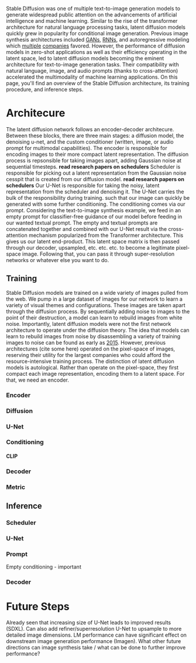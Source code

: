 Stable Diffusion was one of multiple text-to-image generation models to generate widespread public attention on the advancements of artificial intelligence and machine learning. Similar to the rise of the transformer architecture for natural language processing tasks, latent diffusion models quickly grew in popularity for conditional image generation. Previous image synthesis architectures included [GANs](https://arxiv.org/pdf/1605.05396.pdf), [RNNs](https://arxiv.org/pdf/1502.04623.pdf), and autoregressive modeling which [multiple](https://arxiv.org/pdf/2102.12092.pdf) [companies](https://arxiv.org/pdf/2206.10789.pdf) favored. However, the performance of diffusion models in zero-shot applications as well as their efficiency operating in the latent space, led to latent diffusion models becoming the eminent architecture for text-to-image generation tasks. Their compatibility with natural language, image, and audio prompts (thanks to cross-attention) accelerated the multimodality of machine learning applications. On this page, you'll find an overview of the Stable Diffusion architecture, its training procedure, and inference steps.

# Architecure

The latent diffusion network follows an encoder-decoder architecure. Between these blocks, there are three main stages: a diffusion model, the denoising u-net, and the custom conditioner (written, image, or audio prompt for multimodal capabilities). The encoder is responsible for encoding images to their more compact latent representation. The diffusion process is repsonsible for taking images apart, adding Gaussian noise at sequential timesteps. **read research papers on schedulers** 
Scheduler is responsible for picking out a latent representation from the Gaussian noise cesspit that is created from our diffusion model. **read research papers on schedulers**
Our U-Net is responsible for taking the noisy, latent representation from the scheduler and denoising it. The U-Net carries the bulk of the responsibility during training.
such that our image can quickly be generated with some further conditioning. The conditioning comes via our prompt. Considering the text-to-image synthesis example, we feed in an empty prompt for classifier-free guidance of our model before feeding in our wanted textual prompt. The empty and textual prompts are concatenated together and combined with our U-Net result via the cross-attention mechanism popularized from the Transformer architecture. This gives us our latent end-product. This latent space matrix is then passed through our decoder, upsampled, etc. etc. etc. to become a legitimate pixel-space image. Following that, you can pass it through super-resolution networks or whatever else you want to do.

## Training

Stable Diffusion models are trained on a wide variety of images pulled from the web. We pump in a large dataset of images for our network to learn a variety of visual themes and configurations. These images are taken apart through the diffusion process. By sequentially adding noise to images to the point of their destruction, a model can learn to rebuild images from white noise. Importantly, latent diffusion models were not the first network architecture to operate under the diffusion theory. The idea that models can learn to rebuild images from noise by disassembling a variety of training images to noise can be found as early as [2015](https://arxiv.org/pdf/1503.03585.pdf). However, previous architectures (cite some here) operated on the pixel-space of images, reserving their utility for the largest companies who could afford the resource-intensive training process. The distinction of latent diffusion models is autological. Rather than operate on the pixel-space, they first compact each image representation, encoding them to a latent space. For that, we need an encoder.

### Encoder

### Diffusion

### U-Net

### Conditioning

#### CLIP

### Decoder

### Metric

## Inference

### Scheduler

### U-Net

### Prompt

Empty conditioning - important

### Decoder

# Future Steps

Already seen that increasing size of U-Net leads to improved results (SDXL). Can also add refiner/superresolution U-Net to upsample to more detailed image dimensions. LM performance can have significant effect on downstream image generation performance (Imagen). What other future directions can image synthesis take / what can be done to further improve performance?

